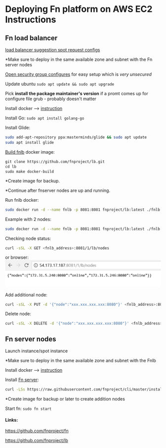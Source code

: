 # Deploying Fn platform on AWS EC2 Instructions
## Fn load balancer
[load balancer suggestion spot request configs](images/lb-sri.png)

*Make sure to deploy in the same available zone and subnet with the Fn server nodes

[Open security group configures](images/open-sg.png) for easy setup which is *very unsecured*

Update ubuntu `sudo apt update && sudo apt upgrade`

Pick **install the package maintainer's version** if a promt comes up for configure file grub - probably doesn't matter

Install docker --> [instruction](https://docs.docker.com/install/linux/docker-ce/ubuntu/#install-docker-ce)

Install Go: `sudo apt install golang-go`

Install Glide:
```sh
sudo add-apt-repository ppa:masterminds/glide && sudo apt update
sudo apt install glide
```

[Build fnlb](https://github.com/fnproject/lb) docker image:

```
git clone https://github.com/fnproject/lb.git
cd lb
sudo make docker-build
```

*Create image for backup.

*Continue after fnserver nodes are up and running.

Run fnlb docker:
```sh
sudo docker run -d --name fnlb -p 8081:8081 fnproject/lb:latest ./fnlb -nodes xxx.xxx.xxx.xxx:8080, xxx.xxx.xxx.xxx:8080, <more-nodes>
```

Example with 2 nodes:
```sh
sudo docker run -d --name fnlb -p 8081:8081 fnproject/lb:latest ./fnlb -nodes 172.31.5.240:8080, 172.31.5.247:8080
```
Checking node status:
```sh
curl -sSL -X GET <fnlb_address>:8081/1/lb/nodes
```
or browser:
![nodes-stt-browser](images/nodes-stt-browser.PNG)

Add additional node:
```sh
curl -sSL -X PUT -d '{"node":"xxx.xxx.xxx.xxx:8080"}' <fnlb_address>:8081/1/lb/nodes
```
Delete node:
```sh
curl -sSL -X DELETE -d '{"node":"xxx.xxx.xxx.xxx:8080"}' <fnlb_address>:8081/1/lb/nodes
```

## Fn server nodes

Launch instance/spot instance

*Make sure to deploy in the same available zone and subnet with the Fnlb

Install docker --> [instruction](https://docs.docker.com/install/linux/docker-ce/ubuntu/#install-docker-ce)

Install [Fn server](https://github.com/fnproject/fn):
```sh
curl -LSs https://raw.githubusercontent.com/fnproject/cli/master/install | sh
```

*Create image for backup or later to create addition nodes

Start fn: `sudo fn start`


#### Links:

https://github.com/fnproject/fn

https://github.com/fnproject/lb